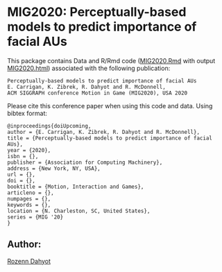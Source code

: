 # MIG2020: Perceptually-based models to predict importance of facial AUs


This package contains  Data and R/Rmd code ([MIG2020.Rmd](MIG2020.Rmd) with output [MIG2020.html](MIG2020.html)) associated with the following publication:

```
Perceptually-based models to predict importance of facial AUs
E. Carrigan, K. Zibrek, R. Dahyot and R. McDonnell, 
ACM SIGGRAPH conference Motion in Game (MIG2020), USA 2020
```

Please cite this conference paper when using this code and data.
Using bibtex format:

```
@inproceedings{doiUpcoming,
author = {E. Carrigan, K. Zibrek, R. Dahyot and R. McDonnell},
title = {Perceptually-based models to predict importance of facial AUs},
year = {2020},
isbn = {},
publisher = {Association for Computing Machinery},
address = {New York, NY, USA},
url = {},
doi = {},
booktitle = {Motion, Interaction and Games},
articleno = {},
numpages = {},
keywords = {},
location = {N. Charleston, SC, United States},
series = {MIG '20}
}

```




## Author: 

[Rozenn Dahyot](https://roznn.github.io/)
